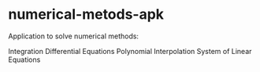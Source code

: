 # numerical-metods-apk

Application to solve numerical methods:

Integration
Differential Equations
Polynomial Interpolation
System of Linear Equations
